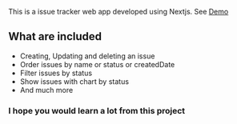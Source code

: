 This is a issue tracker web app developed using Nextjs.
See [Demo](https://issue-tracker-ebon-nine.vercel.app/)

## What are included
 - Creating, Updating and deleting an issue
 - Order issues by name or status or createdDate
 - Filter issues by status
 - Show issues with chart by status
 - And much more

 ### I hope you would learn a lot from this project
